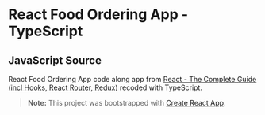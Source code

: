 # React Food Ordering App - TypeScript

## JavaScript Source

React Food Ordering App code along app from
[React - The Complete Guide (incl Hooks, React Router, Redux)](https://www.udemy.com/course/react-the-complete-guide-incl-redux/?src=sac&kw=react) recoded with TypeScript.

> **Note:** This project was bootstrapped with [Create React App](https://github.com/facebook/create-react-app).